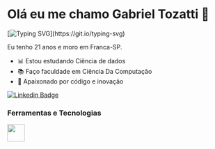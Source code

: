 # Olá eu me chamo Gabriel Tozatti 🤞
[![Typing SVG](https://readme-typing-svg.herokuapp.com?font=Fira+Code&duration=8000&pause=1000&color=adbac7&random=false&width=435&lines=Bem+vindo+ao+meu+perfil+do+GitHub!)](https://git.io/typing-svg)
<p>Eu tenho 21 anos e moro em Franca-SP.</p>

  - 📊 Estou estudando Ciência de dados
  - 📚 Faço faculdade em Ciência Da Computação
  - 🚀 Apaixonado por código e inovação 

<p align='left'>
    
[![Linkedin Badge](https://img.shields.io/badge/LinkedIn-0077B5?style=for-the-badge&logo=linkedin&logoColor=white)](https://www.linkedin.com/in/gabriel-tozatti-590568214/)



### Ferramentas e Tecnologias
<code><img src="https://cdn.jsdelivr.net/gh/devicons/devicon/icons/python/python-original.svg" width="40" height="40"></code>
</br>
